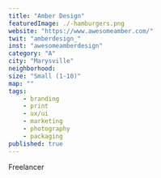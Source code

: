 ```yaml
---
title: "Amber Design"
featuredImage: ./-hamburgers.png
website: "https://www.awesomeamber.com/"
twit: "amberdesign_"
inst: "awesomeamberdesign"
category: "A"
city: "Marysville"
neighborhood:
size: "Small (1-10)"
map: ""
tags:
    - branding
    - print
    - ux/ui
    - marketing
    - photography
    - packaging
published: true
---
```


Freelancer
